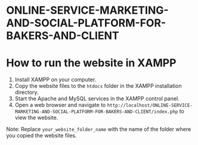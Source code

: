 # ONLINE-SERVICE-MARKETING-AND-SOCIAL-PLATFORM-FOR-BAKERS-AND-CLIENT

# How to run the website in XAMPP

1. Install XAMPP on your computer.
2. Copy the website files to the `htdocs` folder in the XAMPP installation directory.
3. Start the Apache and MySQL services in the XAMPP control panel.
4. Open a web browser and navigate to `http://localhost/ONLINE-SERVICE-MARKETING-AND-SOCIAL-PLATFORM-FOR-BAKERS-AND-CLIENT/index.php` to view the website.

Note: Replace `your_website_folder_name` with the name of the folder where you copied the website files.
